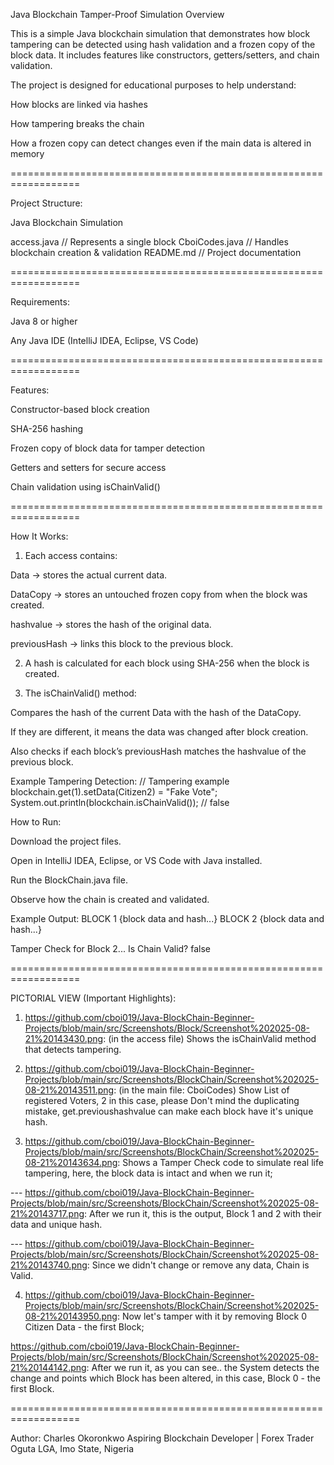 Java Blockchain Tamper-Proof Simulation
Overview

This is a simple Java blockchain simulation that demonstrates how block tampering can be detected using hash validation and a frozen copy of the block data.
It includes features like constructors, getters/setters, and chain validation.

The project is designed for educational purposes to help understand:

How blocks are linked via hashes

How tampering breaks the chain

How a frozen copy can detect changes even if the main data is altered in memory

==================================================================

Project Structure:

Java Blockchain Simulation

 access.java       // Represents a single block
 CboiCodes.java  // Handles blockchain creation & validation
 README.md        // Project documentation
 
==================================================================

Requirements:

Java 8 or higher

Any Java IDE (IntelliJ IDEA, Eclipse, VS Code)

==================================================================

Features:

Constructor-based block creation

SHA-256 hashing

Frozen copy of block data for tamper detection

Getters and setters for secure access

Chain validation using isChainValid() 

==================================================================

How It Works:
1. Each access contains:

Data → stores the actual current data.

DataCopy → stores an untouched frozen copy from when the block was created.

hashvalue → stores the hash of the original data.

previousHash → links this block to the previous block.

2. A hash is calculated for each block using SHA-256 when the block is created.

3. The isChainValid() method:

Compares the hash of the current Data with the hash of the DataCopy.

If they are different, it means the data was changed after block creation.

Also checks if each block’s previousHash matches the hashvalue of the previous block.

Example Tampering Detection:
// Tampering example
blockchain.get(1).setData(Citizen2) = "Fake Vote";
System.out.println(blockchain.isChainValid()); // false

How to Run:

Download the project files.

Open in IntelliJ IDEA, Eclipse, or VS Code with Java installed.

Run the BlockChain.java file.

Observe how the chain is created and validated.

Example Output:
BLOCK 1
{block data and hash...}
BLOCK 2
{block data and hash...}

Tamper Check for Block 2...
Is Chain Valid? false

==================================================================

PICTORIAL VIEW (Important Highlights):
1. https://github.com/cboi019/Java-BlockChain-Beginner-Projects/blob/main/src/Screenshots/Block/Screenshot%202025-08-21%20143430.png: (in the access file) Shows the isChainValid method that detects tampering.

2. https://github.com/cboi019/Java-BlockChain-Beginner-Projects/blob/main/src/Screenshots/BlockChain/Screenshot%202025-08-21%20143511.png: (in the main file: CboiCodes) Show List of registered Voters, 2 in this case, please Don't mind the duplicating mistake, get.previoushashvalue can make each block have it's unique hash.

3. https://github.com/cboi019/Java-BlockChain-Beginner-Projects/blob/main/src/Screenshots/BlockChain/Screenshot%202025-08-21%20143634.png: Shows a Tamper Check code to simulate real life tampering, here, the block data is intact and when we run it;

--- https://github.com/cboi019/Java-BlockChain-Beginner-Projects/blob/main/src/Screenshots/BlockChain/Screenshot%202025-08-21%20143717.png: After we run it, this is the output, Block 1 and 2 with their data and unique hash. 

--- https://github.com/cboi019/Java-BlockChain-Beginner-Projects/blob/main/src/Screenshots/BlockChain/Screenshot%202025-08-21%20143740.png: Since we didn't change or remove any data, Chain is Valid.

4. https://github.com/cboi019/Java-BlockChain-Beginner-Projects/blob/main/src/Screenshots/BlockChain/Screenshot%202025-08-21%20143950.png: Now let's tamper with it by removing Block 0 Citizen Data - the first Block;

https://github.com/cboi019/Java-BlockChain-Beginner-Projects/blob/main/src/Screenshots/BlockChain/Screenshot%202025-08-21%20144142.png: After we run it, as you can see.. the System detects the change and points which Block has been altered, in this case, Block 0 - the first Block.

==================================================================

Author:
Charles Okoronkwo
Aspiring Blockchain Developer | Forex Trader
Oguta LGA, Imo State, Nigeria
